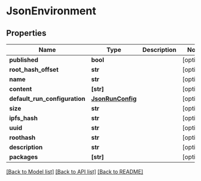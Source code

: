 # JsonEnvironment


## Properties
Name | Type | Description | Notes
------------ | ------------- | ------------- | -------------
**published** | **bool** |  | [optional] 
**root_hash_offset** | **str** |  | [optional] 
**name** | **str** |  | [optional] 
**content** | **[str]** |  | [optional] 
**default_run_configuration** | [**JsonRunConfig**](JsonRunConfig.md) |  | [optional] 
**size** | **str** |  | [optional] 
**ipfs_hash** | **str** |  | [optional] 
**uuid** | **str** |  | [optional] 
**roothash** | **str** |  | [optional] 
**description** | **str** |  | [optional] 
**packages** | **[str]** |  | [optional] 

[[Back to Model list]](../README.md#documentation-for-models) [[Back to API list]](../README.md#documentation-for-api-endpoints) [[Back to README]](../README.md)


